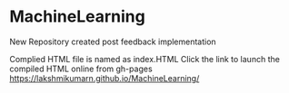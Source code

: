 # MachineLearning
New Repository created post feedback implementation

Complied HTML file is named as index.HTML
Click the link to launch the compiled HTML online from gh-pages
https://lakshmikumarn.github.io/MachineLearning/
